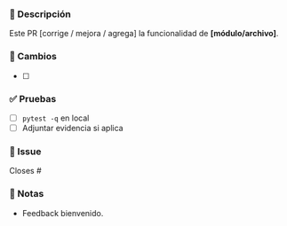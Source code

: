 ### 📌 Descripción
Este PR [corrige / mejora / agrega] la funcionalidad de **[módulo/archivo]**.

### 🔄 Cambios
- [ ]

### ✅ Pruebas
- [ ] `pytest -q` en local
- [ ] Adjuntar evidencia si aplica

### 🔗 Issue
Closes #

### 📝 Notas
- Feedback bienvenido.
